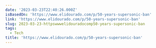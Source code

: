 ```yaml
---
date: '2023-03-23T22:40:26.000Z'
isBasedOn: 'https://www.elidourado.com/p/50-years-supersonic-ban'
link: 'https://www.elidourado.com/p/50-years-supersonic-ban'
slug: 2023-03-23-httpswwwelidouradocomp50-years-supersonic-ban
tags:
  - Tech
title: 'https://www.elidourado.com/p/50-years-supersonic-ban'
---
```


